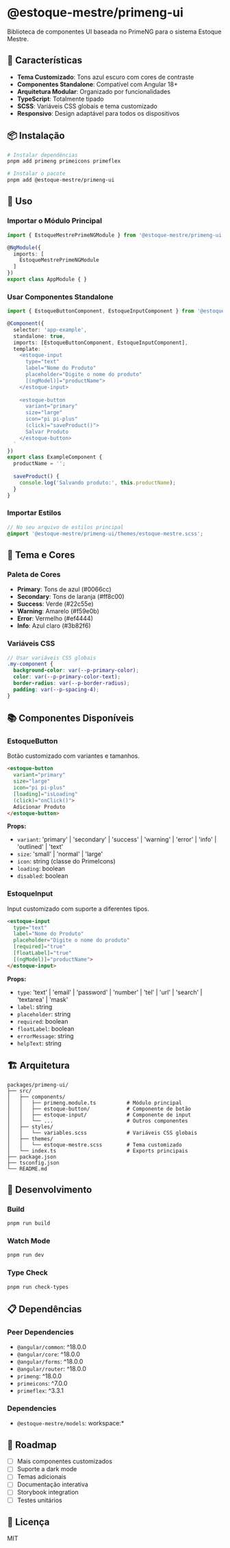 # @estoque-mestre/primeng-ui

Biblioteca de componentes UI baseada no PrimeNG para o sistema Estoque Mestre.

## 🎨 Características

- **Tema Customizado**: Tons azul escuro com cores de contraste
- **Componentes Standalone**: Compatível com Angular 18+
- **Arquitetura Modular**: Organizado por funcionalidades
- **TypeScript**: Totalmente tipado
- **SCSS**: Variáveis CSS globais e tema customizado
- **Responsivo**: Design adaptável para todos os dispositivos

## 📦 Instalação

```bash
# Instalar dependências
pnpm add primeng primeicons primeflex

# Instalar o pacote
pnpm add @estoque-mestre/primeng-ui
```

## 🚀 Uso

### Importar o Módulo Principal

```typescript
import { EstoqueMestrePrimeNGModule } from '@estoque-mestre/primeng-ui';

@NgModule({
  imports: [
    EstoqueMestrePrimeNGModule
  ]
})
export class AppModule { }
```

### Usar Componentes Standalone

```typescript
import { EstoqueButtonComponent, EstoqueInputComponent } from '@estoque-mestre/primeng-ui';

@Component({
  selector: 'app-example',
  standalone: true,
  imports: [EstoqueButtonComponent, EstoqueInputComponent],
  template: `
    <estoque-input 
      type="text"
      label="Nome do Produto"
      placeholder="Digite o nome do produto"
      [(ngModel)]="productName">
    </estoque-input>
    
    <estoque-button 
      variant="primary" 
      size="large" 
      icon="pi pi-plus"
      (click)="saveProduct()">
      Salvar Produto
    </estoque-button>
  `
})
export class ExampleComponent {
  productName = '';
  
  saveProduct() {
    console.log('Salvando produto:', this.productName);
  }
}
```

### Importar Estilos

```scss
// No seu arquivo de estilos principal
@import '@estoque-mestre/primeng-ui/themes/estoque-mestre.scss';
```

## 🎨 Tema e Cores

### Paleta de Cores

- **Primary**: Tons de azul (#0066cc)
- **Secondary**: Tons de laranja (#ff8c00)
- **Success**: Verde (#22c55e)
- **Warning**: Amarelo (#f59e0b)
- **Error**: Vermelho (#ef4444)
- **Info**: Azul claro (#3b82f6)

### Variáveis CSS

```scss
// Usar variáveis CSS globais
.my-component {
  background-color: var(--p-primary-color);
  color: var(--p-primary-color-text);
  border-radius: var(--p-border-radius);
  padding: var(--p-spacing-4);
}
```

## 📚 Componentes Disponíveis

### EstoqueButton

Botão customizado com variantes e tamanhos.

```html
<estoque-button 
  variant="primary" 
  size="large" 
  icon="pi pi-plus"
  [loading]="isLoading"
  (click)="onClick()">
  Adicionar Produto
</estoque-button>
```

**Props:**
- `variant`: 'primary' | 'secondary' | 'success' | 'warning' | 'error' | 'info' | 'outlined' | 'text'
- `size`: 'small' | 'normal' | 'large'
- `icon`: string (classe do PrimeIcons)
- `loading`: boolean
- `disabled`: boolean

### EstoqueInput

Input customizado com suporte a diferentes tipos.

```html
<estoque-input 
  type="text"
  label="Nome do Produto"
  placeholder="Digite o nome do produto"
  [required]="true"
  [floatLabel]="true"
  [(ngModel)]="productName">
</estoque-input>
```

**Props:**
- `type`: 'text' | 'email' | 'password' | 'number' | 'tel' | 'url' | 'search' | 'textarea' | 'mask'
- `label`: string
- `placeholder`: string
- `required`: boolean
- `floatLabel`: boolean
- `errorMessage`: string
- `helpText`: string

## 🏗️ Arquitetura

```
packages/primeng-ui/
├── src/
│   ├── components/
│   │   ├── primeng.module.ts          # Módulo principal
│   │   ├── estoque-button/            # Componente de botão
│   │   ├── estoque-input/             # Componente de input
│   │   └── ...                        # Outros componentes
│   ├── styles/
│   │   └── variables.scss             # Variáveis CSS globais
│   ├── themes/
│   │   └── estoque-mestre.scss        # Tema customizado
│   └── index.ts                       # Exports principais
├── package.json
├── tsconfig.json
└── README.md
```

## 🔧 Desenvolvimento

### Build

```bash
pnpm run build
```

### Watch Mode

```bash
pnpm run dev
```

### Type Check

```bash
pnpm run check-types
```

## 📋 Dependências

### Peer Dependencies

- `@angular/common`: ^18.0.0
- `@angular/core`: ^18.0.0
- `@angular/forms`: ^18.0.0
- `@angular/router`: ^18.0.0
- `primeng`: ^18.0.0
- `primeicons`: ^7.0.0
- `primeflex`: ^3.3.1

### Dependencies

- `@estoque-mestre/models`: workspace:*

## 🎯 Roadmap

- [ ] Mais componentes customizados
- [ ] Suporte a dark mode
- [ ] Temas adicionais
- [ ] Documentação interativa
- [ ] Storybook integration
- [ ] Testes unitários

## 📄 Licença

MIT
